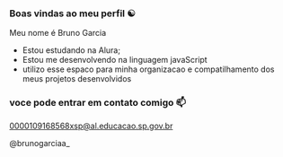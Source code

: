 ### Boas vindas ao meu perfil ☯

Meu nome é Bruno Garcia

- Estou estudando na Alura;
- Estou me desenvolvendo na linguagem javaScript
- utilizo esse espaco para minha organizacao e compatilhamento dos meus projetos desenvolvidos

 ### voce pode entrar em contato comigo 📫

 0000109168568xsp@al.educacao.sp.gov.br

 @brunogarciaa_


